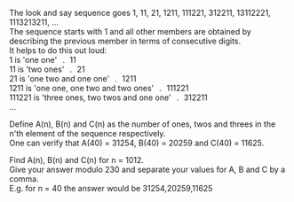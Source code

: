   <p>  The look and say sequence goes 1, 11, 21, 1211, 111221, 312211, 13112221, 1113213211, ...<br />  The sequence starts with 1 and all other members are obtained by describing the previous member in terms of consecutive digits.<br />  It helps to do this out loud:<br />  1 is 'one one' <img src='images/symbol_maps.gif' width='15' height='7' alt='&rarr;' border='0' style='vertical-align:middle;' /> 11<br />  11 is 'two ones' <img src='images/symbol_maps.gif' width='15' height='7' alt='&rarr;' border='0' style='vertical-align:middle;' /> 21<br />  21 is 'one two and one one' <img src='images/symbol_maps.gif' width='15' height='7' alt='&rarr;' border='0' style='vertical-align:middle;' /> 1211 <br >  1211 is 'one one, one two and two ones' <img src='images/symbol_maps.gif' width='15' height='7' alt='&rarr;' border='0' style='vertical-align:middle;' /> 111221<br />  111221 is 'three ones, two twos and one one' <img src='images/symbol_maps.gif' width='15' height='7' alt='&rarr;' border='0' style='vertical-align:middle;' /> 312211<br />  ...  </p>  <p>  Define A(n), B(n) and C(n) as the number of ones, twos and threes in the n'th element of the sequence respectively.<br />  One can verify that A(40) = 31254, B(40) = 20259 and C(40) = 11625.  </p>  <p>  Find A(n), B(n) and C(n) for n = 1012.<br />   Give your answer modulo 230 and separate your values for A, B and C by a comma.<br />   E.g. for n = 40 the answer would be 31254,20259,11625  </p>      